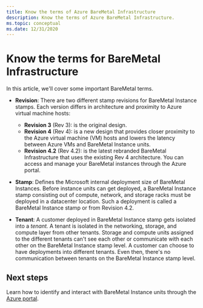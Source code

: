 ```yaml
---
title: Know the terms of Azure BareMetal Infrastructure
description: Know the terms of Azure BareMetal Infrastructure.
ms.topic: conceptual
ms.date: 12/31/2020
---
```


# Know the terms for BareMetal Infrastructure

In this article, we'll cover some important BareMetal terms.

- **Revision**: There are two different stamp revisions for BareMetal Instance stamps. Each version differs in architecture and proximity to Azure virtual machine hosts:
	- **Revision 3** (Rev 3): is the original design.
	- **Revision 4** (Rev 4): is a new design that provides closer proximity to the Azure virtual machine (VM) hosts and lowers the latency between Azure VMs and BareMetal Instance units. 
	- **Revision 4.2** (Rev 4.2): is the latest rebranded BareMetal Infrastructure that uses the existing Rev 4 architecture. You can access and manage your BareMetal instances through the Azure portal.  

- **Stamp**: Defines the Microsoft internal deployment size of BareMetal Instances. Before instance units can get deployed, a BareMetal Instance stamp consisting out of compute, network, and storage racks must be deployed in a datacenter location. Such a deployment is called a BareMetal Instance stamp or from Revision 4.2.

- **Tenant**: A customer deployed in BareMetal Instance stamp gets isolated into a *tenant.* A tenant is isolated in the networking, storage, and compute layer from other tenants. Storage and compute units assigned to the different tenants can't see each other or communicate with each other on the BareMetal Instance stamp level. A customer can choose to have deployments into different tenants. Even then, there's no communication between tenants on the BareMetal Instance stamp level.

## Next steps
Learn how to identify and interact with BareMetal Instance units through the [Azure portal](workloads/sap/baremetal-infrastructure-portal.md).


 